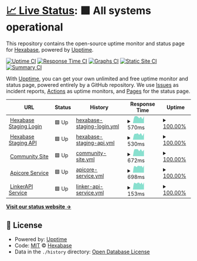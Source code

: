 # [📈 Live Status](https://b-eee.github.io/ServiceUptime-STG): <!--live status--> **🟩 All systems operational**

This repository contains the open-source uptime monitor and status page for [Hexabase](https://b-eee.github.io/ServiceUptime-STG), powered by [Upptime](https://github.com/upptime/upptime).

[![Uptime CI](https://github.com/b-eee/ServiceUptime-STG/workflows/Uptime%20CI/badge.svg)](https://github.com/upptime/upptime/actions?query=workflow%3A%22Uptime+CI%22)
[![Response Time CI](https://github.com/b-eee/ServiceUptime-STG/workflows/Response%20Time%20CI/badge.svg)](https://github.com/upptime/upptime/actions?query=workflow%3A%22Response+Time+CI%22)
[![Graphs CI](https://github.com/b-eee/ServiceUptime-STG/workflows/Graphs%20CI/badge.svg)](https://github.com/upptime/upptime/actions?query=workflow%3A%22Graphs+CI%22)
[![Static Site CI](https://github.com/b-eee/ServiceUptime-STG/workflows/Static%20Site%20CI/badge.svg)](https://github.com/upptime/upptime/actions?query=workflow%3A%22Static+Site+CI%22)
[![Summary CI](https://github.com/b-eee/ServiceUptime-STG/workflows/Summary%20CI/badge.svg)](https://github.com/upptime/upptime/actions?query=workflow%3A%22Summary+CI%22)

With [Upptime](https://upptime.js.org), you can get your own unlimited and free uptime monitor and status page, powered entirely by a GitHub repository. We use [Issues](https://github.com/b-eee/ServiceUptime-STG/issues) as incident reports, [Actions](https://github.com/b-eee/ServiceUptime-STG/actions) as uptime monitors, and [Pages](https://b-eee.github.io/ServiceUptime-STG) for the status page.

<!--start: status pages-->
<!-- This summary is generated by Upptime (https://github.com/upptime/upptime) -->
<!-- Do not edit this manually, your changes will be overwritten -->
<!-- prettier-ignore -->
| URL | Status | History | Response Time | Uptime |
| --- | ------ | ------- | ------------- | ------ |
| <img alt="" src="https://favicons.githubusercontent.com/az.hexabase.com" height="13"> [Hexabase Staging Login](https://az.hexabase.com/login) | 🟩 Up | [hexabase-staging-login.yml](https://github.com/b-eee/ServiceUptimeSTG/commits/HEAD/history/hexabase-staging-login.yml) | <details><summary><img alt="Response time graph" src="./graphs/hexabase-staging-login/response-time-week.png" height="20"> 570ms</summary><br><a href="https://b-eee.github.io/ServiceUptimeSTG/history/hexabase-staging-login"><img alt="Response time 606" src="https://img.shields.io/endpoint?url=https%3A%2F%2Fraw.githubusercontent.com%2Fb-eee%2FServiceUptimeSTG%2FHEAD%2Fapi%2Fhexabase-staging-login%2Fresponse-time.json"></a><br><a href="https://b-eee.github.io/ServiceUptimeSTG/history/hexabase-staging-login"><img alt="24-hour response time 641" src="https://img.shields.io/endpoint?url=https%3A%2F%2Fraw.githubusercontent.com%2Fb-eee%2FServiceUptimeSTG%2FHEAD%2Fapi%2Fhexabase-staging-login%2Fresponse-time-day.json"></a><br><a href="https://b-eee.github.io/ServiceUptimeSTG/history/hexabase-staging-login"><img alt="7-day response time 570" src="https://img.shields.io/endpoint?url=https%3A%2F%2Fraw.githubusercontent.com%2Fb-eee%2FServiceUptimeSTG%2FHEAD%2Fapi%2Fhexabase-staging-login%2Fresponse-time-week.json"></a><br><a href="https://b-eee.github.io/ServiceUptimeSTG/history/hexabase-staging-login"><img alt="30-day response time 570" src="https://img.shields.io/endpoint?url=https%3A%2F%2Fraw.githubusercontent.com%2Fb-eee%2FServiceUptimeSTG%2FHEAD%2Fapi%2Fhexabase-staging-login%2Fresponse-time-month.json"></a><br><a href="https://b-eee.github.io/ServiceUptimeSTG/history/hexabase-staging-login"><img alt="1-year response time 597" src="https://img.shields.io/endpoint?url=https%3A%2F%2Fraw.githubusercontent.com%2Fb-eee%2FServiceUptimeSTG%2FHEAD%2Fapi%2Fhexabase-staging-login%2Fresponse-time-year.json"></a></details> | <details><summary><a href="https://b-eee.github.io/ServiceUptimeSTG/history/hexabase-staging-login">100.00%</a></summary><a href="https://b-eee.github.io/ServiceUptimeSTG/history/hexabase-staging-login"><img alt="All-time uptime 100.00%" src="https://img.shields.io/endpoint?url=https%3A%2F%2Fraw.githubusercontent.com%2Fb-eee%2FServiceUptimeSTG%2FHEAD%2Fapi%2Fhexabase-staging-login%2Fuptime.json"></a><br><a href="https://b-eee.github.io/ServiceUptimeSTG/history/hexabase-staging-login"><img alt="24-hour uptime 100.00%" src="https://img.shields.io/endpoint?url=https%3A%2F%2Fraw.githubusercontent.com%2Fb-eee%2FServiceUptimeSTG%2FHEAD%2Fapi%2Fhexabase-staging-login%2Fuptime-day.json"></a><br><a href="https://b-eee.github.io/ServiceUptimeSTG/history/hexabase-staging-login"><img alt="7-day uptime 100.00%" src="https://img.shields.io/endpoint?url=https%3A%2F%2Fraw.githubusercontent.com%2Fb-eee%2FServiceUptimeSTG%2FHEAD%2Fapi%2Fhexabase-staging-login%2Fuptime-week.json"></a><br><a href="https://b-eee.github.io/ServiceUptimeSTG/history/hexabase-staging-login"><img alt="30-day uptime 100.00%" src="https://img.shields.io/endpoint?url=https%3A%2F%2Fraw.githubusercontent.com%2Fb-eee%2FServiceUptimeSTG%2FHEAD%2Fapi%2Fhexabase-staging-login%2Fuptime-month.json"></a><br><a href="https://b-eee.github.io/ServiceUptimeSTG/history/hexabase-staging-login"><img alt="1-year uptime 100.00%" src="https://img.shields.io/endpoint?url=https%3A%2F%2Fraw.githubusercontent.com%2Fb-eee%2FServiceUptimeSTG%2FHEAD%2Fapi%2Fhexabase-staging-login%2Fuptime-year.json"></a></details>
| <img alt="" src="https://favicons.githubusercontent.com/az-api.hexabase.com" height="13"> [Hexabase Staging API](https://az-api.hexabase.com/health_check) | 🟩 Up | [hexabase-staging-api.yml](https://github.com/b-eee/ServiceUptimeSTG/commits/HEAD/history/hexabase-staging-api.yml) | <details><summary><img alt="Response time graph" src="./graphs/hexabase-staging-api/response-time-week.png" height="20"> 530ms</summary><br><a href="https://b-eee.github.io/ServiceUptimeSTG/history/hexabase-staging-api"><img alt="Response time 565" src="https://img.shields.io/endpoint?url=https%3A%2F%2Fraw.githubusercontent.com%2Fb-eee%2FServiceUptimeSTG%2FHEAD%2Fapi%2Fhexabase-staging-api%2Fresponse-time.json"></a><br><a href="https://b-eee.github.io/ServiceUptimeSTG/history/hexabase-staging-api"><img alt="24-hour response time 607" src="https://img.shields.io/endpoint?url=https%3A%2F%2Fraw.githubusercontent.com%2Fb-eee%2FServiceUptimeSTG%2FHEAD%2Fapi%2Fhexabase-staging-api%2Fresponse-time-day.json"></a><br><a href="https://b-eee.github.io/ServiceUptimeSTG/history/hexabase-staging-api"><img alt="7-day response time 530" src="https://img.shields.io/endpoint?url=https%3A%2F%2Fraw.githubusercontent.com%2Fb-eee%2FServiceUptimeSTG%2FHEAD%2Fapi%2Fhexabase-staging-api%2Fresponse-time-week.json"></a><br><a href="https://b-eee.github.io/ServiceUptimeSTG/history/hexabase-staging-api"><img alt="30-day response time 497" src="https://img.shields.io/endpoint?url=https%3A%2F%2Fraw.githubusercontent.com%2Fb-eee%2FServiceUptimeSTG%2FHEAD%2Fapi%2Fhexabase-staging-api%2Fresponse-time-month.json"></a><br><a href="https://b-eee.github.io/ServiceUptimeSTG/history/hexabase-staging-api"><img alt="1-year response time 578" src="https://img.shields.io/endpoint?url=https%3A%2F%2Fraw.githubusercontent.com%2Fb-eee%2FServiceUptimeSTG%2FHEAD%2Fapi%2Fhexabase-staging-api%2Fresponse-time-year.json"></a></details> | <details><summary><a href="https://b-eee.github.io/ServiceUptimeSTG/history/hexabase-staging-api">100.00%</a></summary><a href="https://b-eee.github.io/ServiceUptimeSTG/history/hexabase-staging-api"><img alt="All-time uptime 100.00%" src="https://img.shields.io/endpoint?url=https%3A%2F%2Fraw.githubusercontent.com%2Fb-eee%2FServiceUptimeSTG%2FHEAD%2Fapi%2Fhexabase-staging-api%2Fuptime.json"></a><br><a href="https://b-eee.github.io/ServiceUptimeSTG/history/hexabase-staging-api"><img alt="24-hour uptime 100.00%" src="https://img.shields.io/endpoint?url=https%3A%2F%2Fraw.githubusercontent.com%2Fb-eee%2FServiceUptimeSTG%2FHEAD%2Fapi%2Fhexabase-staging-api%2Fuptime-day.json"></a><br><a href="https://b-eee.github.io/ServiceUptimeSTG/history/hexabase-staging-api"><img alt="7-day uptime 100.00%" src="https://img.shields.io/endpoint?url=https%3A%2F%2Fraw.githubusercontent.com%2Fb-eee%2FServiceUptimeSTG%2FHEAD%2Fapi%2Fhexabase-staging-api%2Fuptime-week.json"></a><br><a href="https://b-eee.github.io/ServiceUptimeSTG/history/hexabase-staging-api"><img alt="30-day uptime 100.00%" src="https://img.shields.io/endpoint?url=https%3A%2F%2Fraw.githubusercontent.com%2Fb-eee%2FServiceUptimeSTG%2FHEAD%2Fapi%2Fhexabase-staging-api%2Fuptime-month.json"></a><br><a href="https://b-eee.github.io/ServiceUptimeSTG/history/hexabase-staging-api"><img alt="1-year uptime 100.00%" src="https://img.shields.io/endpoint?url=https%3A%2F%2Fraw.githubusercontent.com%2Fb-eee%2FServiceUptimeSTG%2FHEAD%2Fapi%2Fhexabase-staging-api%2Fuptime-year.json"></a></details>
| <img alt="" src="https://favicons.githubusercontent.com/community.hexabase.com" height="13"> [Community Site](https://community.hexabase.com) | 🟩 Up | [community-site.yml](https://github.com/b-eee/ServiceUptimeSTG/commits/HEAD/history/community-site.yml) | <details><summary><img alt="Response time graph" src="./graphs/community-site/response-time-week.png" height="20"> 672ms</summary><br><a href="https://b-eee.github.io/ServiceUptimeSTG/history/community-site"><img alt="Response time 697" src="https://img.shields.io/endpoint?url=https%3A%2F%2Fraw.githubusercontent.com%2Fb-eee%2FServiceUptimeSTG%2FHEAD%2Fapi%2Fcommunity-site%2Fresponse-time.json"></a><br><a href="https://b-eee.github.io/ServiceUptimeSTG/history/community-site"><img alt="24-hour response time 689" src="https://img.shields.io/endpoint?url=https%3A%2F%2Fraw.githubusercontent.com%2Fb-eee%2FServiceUptimeSTG%2FHEAD%2Fapi%2Fcommunity-site%2Fresponse-time-day.json"></a><br><a href="https://b-eee.github.io/ServiceUptimeSTG/history/community-site"><img alt="7-day response time 672" src="https://img.shields.io/endpoint?url=https%3A%2F%2Fraw.githubusercontent.com%2Fb-eee%2FServiceUptimeSTG%2FHEAD%2Fapi%2Fcommunity-site%2Fresponse-time-week.json"></a><br><a href="https://b-eee.github.io/ServiceUptimeSTG/history/community-site"><img alt="30-day response time 671" src="https://img.shields.io/endpoint?url=https%3A%2F%2Fraw.githubusercontent.com%2Fb-eee%2FServiceUptimeSTG%2FHEAD%2Fapi%2Fcommunity-site%2Fresponse-time-month.json"></a><br><a href="https://b-eee.github.io/ServiceUptimeSTG/history/community-site"><img alt="1-year response time 697" src="https://img.shields.io/endpoint?url=https%3A%2F%2Fraw.githubusercontent.com%2Fb-eee%2FServiceUptimeSTG%2FHEAD%2Fapi%2Fcommunity-site%2Fresponse-time-year.json"></a></details> | <details><summary><a href="https://b-eee.github.io/ServiceUptimeSTG/history/community-site">100.00%</a></summary><a href="https://b-eee.github.io/ServiceUptimeSTG/history/community-site"><img alt="All-time uptime 100.00%" src="https://img.shields.io/endpoint?url=https%3A%2F%2Fraw.githubusercontent.com%2Fb-eee%2FServiceUptimeSTG%2FHEAD%2Fapi%2Fcommunity-site%2Fuptime.json"></a><br><a href="https://b-eee.github.io/ServiceUptimeSTG/history/community-site"><img alt="24-hour uptime 100.00%" src="https://img.shields.io/endpoint?url=https%3A%2F%2Fraw.githubusercontent.com%2Fb-eee%2FServiceUptimeSTG%2FHEAD%2Fapi%2Fcommunity-site%2Fuptime-day.json"></a><br><a href="https://b-eee.github.io/ServiceUptimeSTG/history/community-site"><img alt="7-day uptime 100.00%" src="https://img.shields.io/endpoint?url=https%3A%2F%2Fraw.githubusercontent.com%2Fb-eee%2FServiceUptimeSTG%2FHEAD%2Fapi%2Fcommunity-site%2Fuptime-week.json"></a><br><a href="https://b-eee.github.io/ServiceUptimeSTG/history/community-site"><img alt="30-day uptime 100.00%" src="https://img.shields.io/endpoint?url=https%3A%2F%2Fraw.githubusercontent.com%2Fb-eee%2FServiceUptimeSTG%2FHEAD%2Fapi%2Fcommunity-site%2Fuptime-month.json"></a><br><a href="https://b-eee.github.io/ServiceUptimeSTG/history/community-site"><img alt="1-year uptime 100.00%" src="https://img.shields.io/endpoint?url=https%3A%2F%2Fraw.githubusercontent.com%2Fb-eee%2FServiceUptimeSTG%2FHEAD%2Fapi%2Fcommunity-site%2Fuptime-year.json"></a></details>
| <img alt="" src="https://favicons.githubusercontent.com/az-hxg.hexabase.com" height="13"> [Apicore Service](https://az-hxg.hexabase.com/apicore/health_check) | 🟩 Up | [apicore-service.yml](https://github.com/b-eee/ServiceUptimeSTG/commits/HEAD/history/apicore-service.yml) | <details><summary><img alt="Response time graph" src="./graphs/apicore-service/response-time-week.png" height="20"> 698ms</summary><br><a href="https://b-eee.github.io/ServiceUptimeSTG/history/apicore-service"><img alt="Response time 620" src="https://img.shields.io/endpoint?url=https%3A%2F%2Fraw.githubusercontent.com%2Fb-eee%2FServiceUptimeSTG%2FHEAD%2Fapi%2Fapicore-service%2Fresponse-time.json"></a><br><a href="https://b-eee.github.io/ServiceUptimeSTG/history/apicore-service"><img alt="24-hour response time 917" src="https://img.shields.io/endpoint?url=https%3A%2F%2Fraw.githubusercontent.com%2Fb-eee%2FServiceUptimeSTG%2FHEAD%2Fapi%2Fapicore-service%2Fresponse-time-day.json"></a><br><a href="https://b-eee.github.io/ServiceUptimeSTG/history/apicore-service"><img alt="7-day response time 698" src="https://img.shields.io/endpoint?url=https%3A%2F%2Fraw.githubusercontent.com%2Fb-eee%2FServiceUptimeSTG%2FHEAD%2Fapi%2Fapicore-service%2Fresponse-time-week.json"></a><br><a href="https://b-eee.github.io/ServiceUptimeSTG/history/apicore-service"><img alt="30-day response time 670" src="https://img.shields.io/endpoint?url=https%3A%2F%2Fraw.githubusercontent.com%2Fb-eee%2FServiceUptimeSTG%2FHEAD%2Fapi%2Fapicore-service%2Fresponse-time-month.json"></a><br><a href="https://b-eee.github.io/ServiceUptimeSTG/history/apicore-service"><img alt="1-year response time 650" src="https://img.shields.io/endpoint?url=https%3A%2F%2Fraw.githubusercontent.com%2Fb-eee%2FServiceUptimeSTG%2FHEAD%2Fapi%2Fapicore-service%2Fresponse-time-year.json"></a></details> | <details><summary><a href="https://b-eee.github.io/ServiceUptimeSTG/history/apicore-service">100.00%</a></summary><a href="https://b-eee.github.io/ServiceUptimeSTG/history/apicore-service"><img alt="All-time uptime 72.84%" src="https://img.shields.io/endpoint?url=https%3A%2F%2Fraw.githubusercontent.com%2Fb-eee%2FServiceUptimeSTG%2FHEAD%2Fapi%2Fapicore-service%2Fuptime.json"></a><br><a href="https://b-eee.github.io/ServiceUptimeSTG/history/apicore-service"><img alt="24-hour uptime 100.00%" src="https://img.shields.io/endpoint?url=https%3A%2F%2Fraw.githubusercontent.com%2Fb-eee%2FServiceUptimeSTG%2FHEAD%2Fapi%2Fapicore-service%2Fuptime-day.json"></a><br><a href="https://b-eee.github.io/ServiceUptimeSTG/history/apicore-service"><img alt="7-day uptime 100.00%" src="https://img.shields.io/endpoint?url=https%3A%2F%2Fraw.githubusercontent.com%2Fb-eee%2FServiceUptimeSTG%2FHEAD%2Fapi%2Fapicore-service%2Fuptime-week.json"></a><br><a href="https://b-eee.github.io/ServiceUptimeSTG/history/apicore-service"><img alt="30-day uptime 100.00%" src="https://img.shields.io/endpoint?url=https%3A%2F%2Fraw.githubusercontent.com%2Fb-eee%2FServiceUptimeSTG%2FHEAD%2Fapi%2Fapicore-service%2Fuptime-month.json"></a><br><a href="https://b-eee.github.io/ServiceUptimeSTG/history/apicore-service"><img alt="1-year uptime 91.67%" src="https://img.shields.io/endpoint?url=https%3A%2F%2Fraw.githubusercontent.com%2Fb-eee%2FServiceUptimeSTG%2FHEAD%2Fapi%2Fapicore-service%2Fuptime-year.json"></a></details>
| <img alt="" src="https://favicons.githubusercontent.com/az-hxg.hexabase.com" height="13"> [LinkerAPI Service](https://az-hxg.hexabase.com/linkerapi/health_check) | 🟩 Up | [linker-api-service.yml](https://github.com/b-eee/ServiceUptimeSTG/commits/HEAD/history/linker-api-service.yml) | <details><summary><img alt="Response time graph" src="./graphs/linker-api-service/response-time-week.png" height="20"> 153ms</summary><br><a href="https://b-eee.github.io/ServiceUptimeSTG/history/linker-api-service"><img alt="Response time 158" src="https://img.shields.io/endpoint?url=https%3A%2F%2Fraw.githubusercontent.com%2Fb-eee%2FServiceUptimeSTG%2FHEAD%2Fapi%2Flinker-api-service%2Fresponse-time.json"></a><br><a href="https://b-eee.github.io/ServiceUptimeSTG/history/linker-api-service"><img alt="24-hour response time 173" src="https://img.shields.io/endpoint?url=https%3A%2F%2Fraw.githubusercontent.com%2Fb-eee%2FServiceUptimeSTG%2FHEAD%2Fapi%2Flinker-api-service%2Fresponse-time-day.json"></a><br><a href="https://b-eee.github.io/ServiceUptimeSTG/history/linker-api-service"><img alt="7-day response time 153" src="https://img.shields.io/endpoint?url=https%3A%2F%2Fraw.githubusercontent.com%2Fb-eee%2FServiceUptimeSTG%2FHEAD%2Fapi%2Flinker-api-service%2Fresponse-time-week.json"></a><br><a href="https://b-eee.github.io/ServiceUptimeSTG/history/linker-api-service"><img alt="30-day response time 147" src="https://img.shields.io/endpoint?url=https%3A%2F%2Fraw.githubusercontent.com%2Fb-eee%2FServiceUptimeSTG%2FHEAD%2Fapi%2Flinker-api-service%2Fresponse-time-month.json"></a><br><a href="https://b-eee.github.io/ServiceUptimeSTG/history/linker-api-service"><img alt="1-year response time 158" src="https://img.shields.io/endpoint?url=https%3A%2F%2Fraw.githubusercontent.com%2Fb-eee%2FServiceUptimeSTG%2FHEAD%2Fapi%2Flinker-api-service%2Fresponse-time-year.json"></a></details> | <details><summary><a href="https://b-eee.github.io/ServiceUptimeSTG/history/linker-api-service">100.00%</a></summary><a href="https://b-eee.github.io/ServiceUptimeSTG/history/linker-api-service"><img alt="All-time uptime 100.00%" src="https://img.shields.io/endpoint?url=https%3A%2F%2Fraw.githubusercontent.com%2Fb-eee%2FServiceUptimeSTG%2FHEAD%2Fapi%2Flinker-api-service%2Fuptime.json"></a><br><a href="https://b-eee.github.io/ServiceUptimeSTG/history/linker-api-service"><img alt="24-hour uptime 100.00%" src="https://img.shields.io/endpoint?url=https%3A%2F%2Fraw.githubusercontent.com%2Fb-eee%2FServiceUptimeSTG%2FHEAD%2Fapi%2Flinker-api-service%2Fuptime-day.json"></a><br><a href="https://b-eee.github.io/ServiceUptimeSTG/history/linker-api-service"><img alt="7-day uptime 100.00%" src="https://img.shields.io/endpoint?url=https%3A%2F%2Fraw.githubusercontent.com%2Fb-eee%2FServiceUptimeSTG%2FHEAD%2Fapi%2Flinker-api-service%2Fuptime-week.json"></a><br><a href="https://b-eee.github.io/ServiceUptimeSTG/history/linker-api-service"><img alt="30-day uptime 100.00%" src="https://img.shields.io/endpoint?url=https%3A%2F%2Fraw.githubusercontent.com%2Fb-eee%2FServiceUptimeSTG%2FHEAD%2Fapi%2Flinker-api-service%2Fuptime-month.json"></a><br><a href="https://b-eee.github.io/ServiceUptimeSTG/history/linker-api-service"><img alt="1-year uptime 100.00%" src="https://img.shields.io/endpoint?url=https%3A%2F%2Fraw.githubusercontent.com%2Fb-eee%2FServiceUptimeSTG%2FHEAD%2Fapi%2Flinker-api-service%2Fuptime-year.json"></a></details>

<!--end: status pages-->

[**Visit our status website →**](https://b-eee.github.io/ServiceUptime-STG)

## 📄 License

- Powered by: [Upptime](https://github.com/upptime/upptime)
- Code: [MIT](./LICENSE) © [Hexabase](https://b-eee.github.io/ServiceUptime-STG)
- Data in the `./history` directory: [Open Database License](https://opendatacommons.org/licenses/odbl/1-0/)
